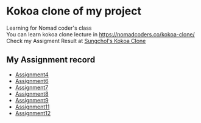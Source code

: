 # Kokoa clone of my project

Learning for Nomad coder's class </br>
You can learn kokoa clone lecture in https://nomadcoders.co/kokoa-clone/
Check my Assigment Result at [Sungchol's Kokoa Clone](sungchol3.github.io/kokoa-clone/index.html)

## My Assignment record

+ [Assignment4](sungchol3.github.io/kokoa-clone/Assignment/Assignment4/index.html)
+ [Assignment6](sungchol3.github.io/kokoa-clone/Assignment/Assignment6/index.html)
+ [Assignment7](sungchol3.github.io/kokoa-clone/Assignment/Assignment7/index.html)
+ [Assignment8](sungchol3.github.io/kokoa-clone/Assignment/Assignment8/index.html)
+ [Assignment9](sungchol3.github.io/kokoa-clone/Assignment/Assignment9/index.html)
+ [Assignment11](sungchol3.github.io/kokoa-clone/Assignment/Assignment11/index.html)
+ [Assignment12](sungchol3.github.io/kokoa-clone/Assignment/Assignment12/index.html)